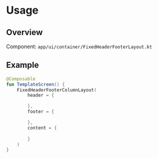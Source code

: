 # Usage

## Overview

Component: `app/ui/container/FixedHeaderFooterLayout.kt`

## Example

```kotlin
@Composable
fun TemplateScreen() {
    FixedHeaderFooterColumnLayout(
        header = {

        },
        footer = {

        },
        content = {
            
        }
    )
}
```

